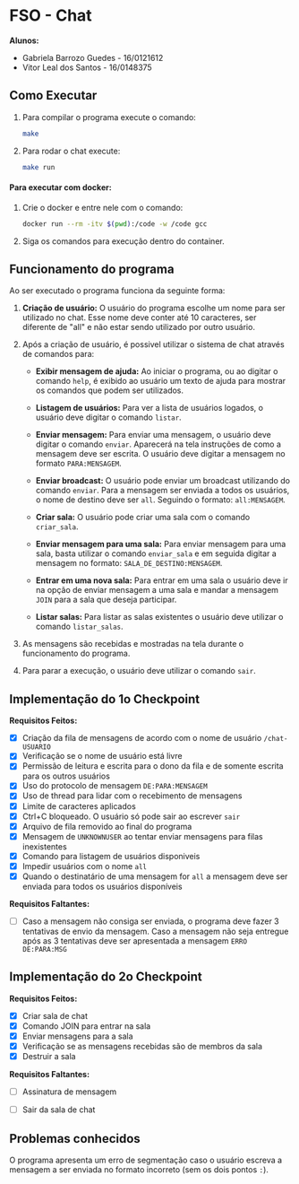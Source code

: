 # FSO - Chat
__Alunos:__

* Gabriela Barrozo Guedes - 16/0121612
* Vitor Leal dos Santos -  16/0148375

## Como Executar
1. Para compilar o programa execute o comando:
    ``` sh
    make
    ```
1. Para rodar o chat execute:
    ``` sh
    make run
    ```
#### Para executar com docker:

1. Crie o docker e entre nele com o comando:
    ``` sh
    docker run --rm -itv $(pwd):/code -w /code gcc
    ```
2. Siga os comandos para execução dentro do container.

## Funcionamento do programa
Ao ser executado o programa funciona da seguinte forma:

1. __Criação de usuário:__ O usuário do programa escolhe um nome para ser utilizado no chat. Esse nome deve conter até 10 caracteres, ser diferente de "all" e não estar sendo utilizado por outro usuário.

1. Após a criação de usuário, é possivel utilizar o sistema de chat através de comandos para:

    * __Exibir mensagem de ajuda:__ Ao iniciar o programa, ou ao digitar o comando `help`, é exibido ao usuário um texto de ajuda para mostrar os comandos que podem ser utilizados.

    * __Listagem de usuários:__ Para ver a lista de usuários logados, o usuário deve digitar o comando `listar`.

    * __Enviar mensagem:__ Para enviar uma mensagem, o usuário deve digitar o comando `enviar`. Aparecerá na tela instruções de como a mensagem deve ser escrita. O usuário deve digitar a mensagem no formato `PARA:MENSAGEM`.

    * __Enviar broadcast:__ O usuário pode enviar um broadcast utilizando do comando `enviar`. Para a mensagem ser enviada a todos os usuários, o nome de destino deve ser `all`. Seguindo o formato: `all:MENSAGEM`.

    * __Criar sala:__ O usuário pode criar uma sala com o comando `criar_sala`.

    * __Enviar mensagem para uma sala:__ Para enviar mensagem para uma sala, basta utilizar o comando `enviar_sala` e em seguida digitar a mensagem no formato: `SALA_DE_DESTINO:MENSAGEM`.

    * __Entrar em uma nova sala:__ Para entrar em uma sala o usuário deve ir na opção de enviar mensagem a uma sala e mandar a mensagem `JOIN` para a sala que deseja participar.

    * __Listar salas:__ Para listar as salas existentes o usuário deve utilizar o comando `listar_salas`.

1. As mensagens são recebidas e mostradas na tela durante o funcionamento do programa.

1. Para parar a execução, o usuário deve utilizar o comando `sair`.

## Implementação do 1o Checkpoint

__Requisitos Feitos:__
- [X] Criação da fila de mensagens de acordo com o nome de usuário `/chat-USUARIO`
- [X] Verificação se o nome de usuário está livre
- [X] Permissão de leitura e escrita para o dono da fila e de somente escrita para os outros usuários
- [X] Uso do protocolo de mensagem `DE:PARA:MENSAGEM` 
- [X] Uso de thread para lidar com o recebimento de mensagens
- [X] Limite de caracteres aplicados
- [X] Ctrl+C bloqueado. O usuário só pode sair ao escrever `sair`
- [X] Arquivo de fila removido ao final do programa
- [X] Mensagem de `UNKNOWNUSER` ao tentar enviar mensagens para filas inexistentes
- [X] Comando para listagem de usuários disponiveis
- [X] Impedir usuários com o nome `all`
- [X] Quando o destinatário de uma mensagem for `all` a mensagem deve ser enviada para todos os usuários disponíveis

__Requisitos Faltantes:__
- [ ] Caso a mensagem não consiga ser enviada, o programa deve fazer 3 tentativas de envio da mensagem. Caso a mensagem não seja entregue após as 3 tentativas deve ser apresentada a mensagem `ERRO DE:PARA:MSG`

## Implementação do 2o Checkpoint

__Requisitos Feitos:__
- [X] Criar sala de chat
- [X] Comando JOIN para entrar na sala
- [X] Enviar mensagens para a sala
- [X] Verificação se as mensagens recebidas são de membros da sala
- [X] Destruir a sala

__Requisitos Faltantes:__
- [ ] Assinatura de mensagem
- [ ] Sair da sala de chat


## Problemas conhecidos
O programa apresenta um erro de segmentação caso o usuário escreva a mensagem a ser enviada no formato incorreto (sem os dois pontos `:`).

<!-- 
- sair da sala
- assinatura
- arrumar o script
- verificar se ta no padrão(ex.: itens "se for membro" e "destroy") 
-->

